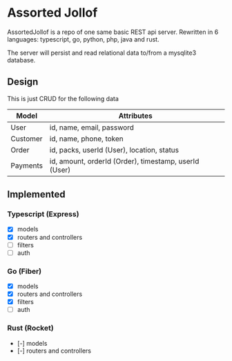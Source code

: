 # Assorted Jollof

AssortedJollof is a repo of one same basic REST api server.
Rewritten in 6 languages: typescript, go, python, php, java and rust.

The server will persist and read relational data to/from a mysqlite3 database.

## Design

This is just CRUD for the following data

| Model    | Attributes                                            |
| -------- | ----------------------------------------------------- |
| User     | id, name, email, password                             |
| Customer | id, name, phone, token                                |
| Order    | id, packs, userId (User), location, status            |
| Payments | id, amount, orderId (Order), timestamp, userId (User) |

## Implemented

### Typescript (Express)

- [x] models
- [x] routers and controllers
- [ ] filters
- [ ] auth

### Go (Fiber)

- [x] models
- [x] routers and controllers
- [x] filters
- [ ] auth

### Rust (Rocket)

- [-] models
- [-] routers and controllers
